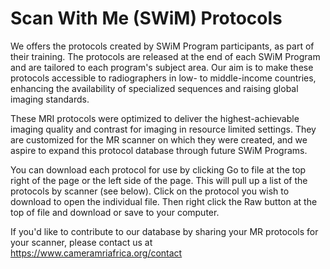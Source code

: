 # Scan With Me (SWiM) Protocols

We offers the protocols created by SWiM Program participants, as part of their training. The protocols are released at the end of each SWiM Program and are tailored to each program's subject area. Our aim is to make these protocols accessible to radiographers in low- to middle-income countries, enhancing the availability of specialized sequences and raising global imaging standards.

These MRI protocols were optimized to deliver the highest-achievable imaging quality and contrast for imaging in resource limited settings. They are customized for the MR scanner on which they were created, and we aspire to expand this protocol database through future SWiM Programs. 

You can download each protocol for use by clicking Go to file at the top right of the page or the left side of the page. This will pull up a list of the protocols by scanner (see below). Click on the protocol you wish to download to open the individual file. Then right click the Raw button at the top of file and download or save to your computer. 

If you'd like to contribute to our database by sharing your MR protocols for your scanner, please contact us at https://www.cameramriafrica.org/contact
